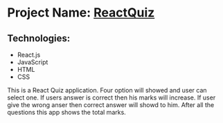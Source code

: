 # Project Name: [ReactQuiz](https://quizbyreact.netlify.app)

## Technologies:
- React.js
- JavaScript
- HTML
- CSS

<p>
This is a React Quiz application. Four option will showed and user can select one. If users answer is correct then his marks will increase. If user give the wrong anser then correct answer will showd to him. After all the questions this app shows the total marks.
</p>
